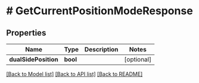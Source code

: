 # # GetCurrentPositionModeResponse

## Properties

Name | Type | Description | Notes
------------ | ------------- | ------------- | -------------
**dualSidePosition** | **bool** |  | [optional]

[[Back to Model list]](../../README.md#models) [[Back to API list]](../../README.md#endpoints) [[Back to README]](../../README.md)
